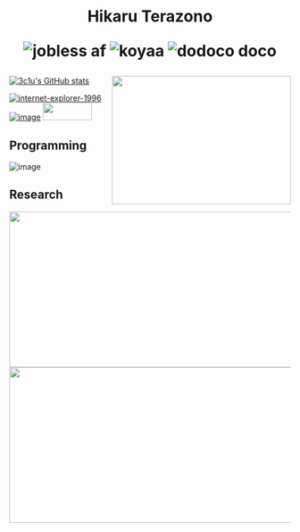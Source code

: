 <h1 align="center">Hikaru Terazono

![jobless af](https://img.shields.io/badge/status-jobless-green?style=flat-square)
![koyaa](https://img.shields.io/badge/yae%20miko-🦊-pink?style=flat-square)
![dodoco doco](https://img.shields.io/badge/dodco-doco-red?style=flat-square)

</h1>

<div>

<img align="right" src="https://user-images.githubusercontent.com/298748/197400909-1ea1e55b-6a54-48d4-b647-d3655c856701.png" width=320 height=230 />

[![3c1u's GitHub stats](https://github-readme-stats.vercel.app/api?username=3c1u&theme=onedark)](https://github.com/anuraghazra/github-readme-stats)

[![internet-explorer-1996](https://user-images.githubusercontent.com/298748/197399893-d0081b44-9d70-41a0-9ba5-dde52eb98a0e.gif)](https://www.mozilla.org/firefox/new/)
[![image](https://user-images.githubusercontent.com/298748/197400262-d5b555b5-7df8-4d47-961b-1e36aa32e7b9.png)](https://www.mozilla.org/firefox/new/)
<a href="http://www.theoldnet.com/#frombadge" title="Are you tired of this new Internet yet? Time to Get TheOldNet!">
<img src="https://theoldnet.com/images/theoldnetanimblur2.gif" width="88" height="31" border=0>
</a>
</div>

## Programming
![image](https://user-images.githubusercontent.com/298748/197401381-5c35d8a4-3999-488f-8af5-2d7ae44ddf6c.png)

## Research
<img src="https://user-images.githubusercontent.com/298748/197401186-1b950149-3088-4066-8f40-3a15f9f50665.png" width=600 height=279 />
<img src="https://user-images.githubusercontent.com/298748/197401199-bf4ba463-4d65-45a2-930a-a570090d3ce9.png" width=600 height=279 />

</div>
